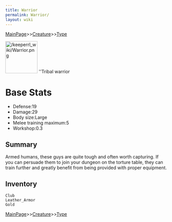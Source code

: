 ```yaml
---
title: Warrior
permalink: Warrior/
layout: wiki
---
```


[MainPage](/keeperrl_wiki/ "wikilink")>>[Creature](/keeperrl_wiki/Creature_Guide "wikilink")>>[Type](/keeperrl_wiki/Type "wikilink")

<img src="/keeperrl_wiki/Warrior.png" title="fig:/keeperrl_wiki/Warrior.png" alt="/keeperrl_wiki/Warrior.png" width="100" />
''Tribal warrior

Base Stats
==========

-   Defense:19
-   Damage:29
-   Body size:Large
-   Melee training maximum:5
-   Workshop:0.3

Summary
-------

Armed humans, these guys are quite tough and often worth capturing. If
you can persuade them to join your dungeon on the torture table, they
can train further and greatly benefit from being provided with proper
equipment.

Inventory
---------

`Club`  
`Leather_Armor`  
`Gold`

[MainPage](/keeperrl_wiki/ "wikilink")>>[Creature](/keeperrl_wiki/Creature_Guide "wikilink")>>[Type](/keeperrl_wiki/Type "wikilink")

